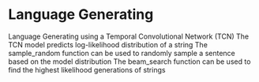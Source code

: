 # Language Generating
Language Generating using a Temporal Convolutional Network (TCN)
The TCN model predicts log-likelihood distribution of a string
The sample_random function can be used to randomly sample a sentence based on the model distribution
The beam_search function can be used to find the highest likelihood generations of strings
